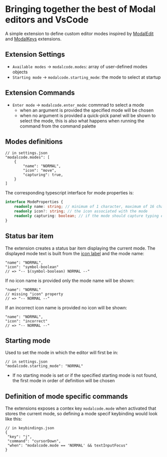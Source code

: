 # Bringing together the best of Modal editors and VsCode

A simple extension to define custom editor modes inspired by
[ModalEdit](https://github.com/johtela/vscode-modaledit) and
[ModalKeys](https://github.com/haberdashPI/vscode-modal-keys) extensions.

## Extension Settings

- `Available modes` -> `modalcode.modes`: array of user-defined modes objects
- `Starting mode` -> `modalcode.starting_mode`: the mode to select at startup

## Extension Commands

- `Enter mode` -> `modalcode.enter_mode`: commnad to select a mode
    - when an argument is provided the specified mode will be chosen
    - when no argument is provided a quick-pick panel will be shown to select the mode,
        this is also what happens when running the command from the command palette

## Modes definitions

``` jsonc
// in settings.json
"modalcode.modes": [
    {
        "name": "NORMAL",
        "icon": "move",
        "capturing": true,
    }
]
```

The corresponding typescript interface for mode properties is:

```ts
interface ModeProperties {
    readonly name: string; // minimum of 1 character, maximum of 16 characters
    readonly icon?: string; // the icon associated with the mode
    readonly capturing: boolean; // if the mode should capture typing events
}
```

## Status bar item

The extension creates a status bar item displaying the current mode.
The displayed mode text is built from the
[icon label](https://code.visualstudio.com/api/references/icons-in-labels) and the mode name:

```jsonc
"name": "NORMAL",
"icon": "symbol-boolean"
// => "-- $(symbol-boolean) NORMAL --"
```

If no icon name is provided only the mode name will be shown:

``` jsonc
"name": "NORMAL"
// missing "icon" property
// => "-- NORMAL --"
```

If an incorrect icon name is provided no icon will be shown:

```jsonc
"name": "NORMAL",
"icon": "incorrect"
// => "-- NORMAL --"
```

## Starting mode

Used to set the mode in which the editor will first be in:

``` jsonc
// in settings.json
"modalcode.starting_mode": "NORMAL"
```

- If no starting mode is set or if the specified starting mode is not found, the first mode in
    order of definition will be chosen

## Definition of mode specific commands

The extensions exposes a contex key `modalcode.mode` when activated that stores the current mode,
so defining a mode specif keybinding would look like this:

``` jsonc
// in keybindings.json
{
 "key": "j",
 "command": "cursorDown",
 "when": "modalcode.mode == 'NORMAL' && textInputFocus"
}
```
